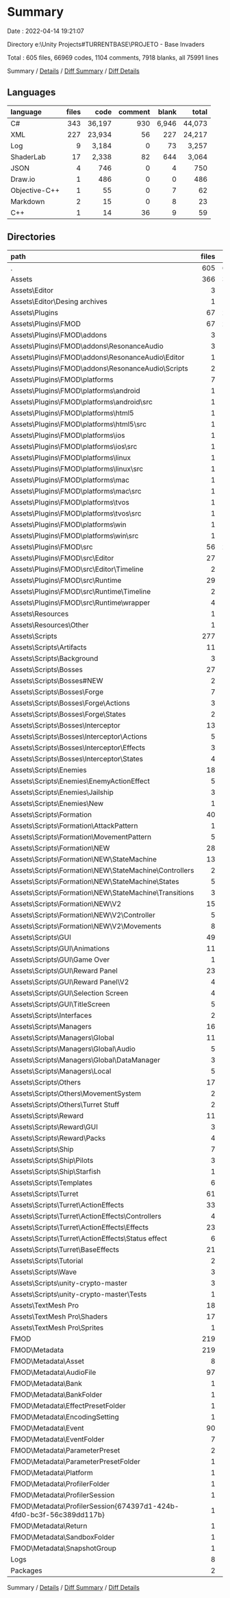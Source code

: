 # Summary

Date : 2022-04-14 19:21:07

Directory e:\Unity Projects\#TURRENTBASE\PROJETO  - Base Invaders

Total : 605 files,  66969 codes, 1104 comments, 7918 blanks, all 75991 lines

Summary / [Details](details.md) / [Diff Summary](diff.md) / [Diff Details](diff-details.md)

## Languages
| language | files | code | comment | blank | total |
| :--- | ---: | ---: | ---: | ---: | ---: |
| C# | 343 | 36,197 | 930 | 6,946 | 44,073 |
| XML | 227 | 23,934 | 56 | 227 | 24,217 |
| Log | 9 | 3,184 | 0 | 73 | 3,257 |
| ShaderLab | 17 | 2,338 | 82 | 644 | 3,064 |
| JSON | 4 | 746 | 0 | 4 | 750 |
| Draw.io | 1 | 486 | 0 | 0 | 486 |
| Objective-C++ | 1 | 55 | 0 | 7 | 62 |
| Markdown | 2 | 15 | 0 | 8 | 23 |
| C++ | 1 | 14 | 36 | 9 | 59 |

## Directories
| path | files | code | comment | blank | total |
| :--- | ---: | ---: | ---: | ---: | ---: |
| . | 605 | 66,969 | 1,104 | 7,918 | 75,991 |
| Assets | 366 | 39,287 | 1,048 | 7,616 | 47,951 |
| Assets\Editor | 3 | 510 | 4 | 10 | 524 |
| Assets\Editor\Desing archives | 1 | 486 | 0 | 0 | 486 |
| Assets\Plugins | 67 | 21,115 | 681 | 3,363 | 25,159 |
| Assets\Plugins\FMOD | 67 | 21,115 | 681 | 3,363 | 25,159 |
| Assets\Plugins\FMOD\addons | 3 | 350 | 108 | 64 | 522 |
| Assets\Plugins\FMOD\addons\ResonanceAudio | 3 | 350 | 108 | 64 | 522 |
| Assets\Plugins\FMOD\addons\ResonanceAudio\Editor | 1 | 89 | 18 | 15 | 122 |
| Assets\Plugins\FMOD\addons\ResonanceAudio\Scripts | 2 | 261 | 90 | 49 | 400 |
| Assets\Plugins\FMOD\platforms | 7 | 630 | 4 | 95 | 729 |
| Assets\Plugins\FMOD\platforms\android | 1 | 90 | 3 | 16 | 109 |
| Assets\Plugins\FMOD\platforms\android\src | 1 | 90 | 3 | 16 | 109 |
| Assets\Plugins\FMOD\platforms\html5 | 1 | 66 | 0 | 11 | 77 |
| Assets\Plugins\FMOD\platforms\html5\src | 1 | 66 | 0 | 11 | 77 |
| Assets\Plugins\FMOD\platforms\ios | 1 | 109 | 1 | 20 | 130 |
| Assets\Plugins\FMOD\platforms\ios\src | 1 | 109 | 1 | 20 | 130 |
| Assets\Plugins\FMOD\platforms\linux | 1 | 97 | 0 | 11 | 108 |
| Assets\Plugins\FMOD\platforms\linux\src | 1 | 97 | 0 | 11 | 108 |
| Assets\Plugins\FMOD\platforms\mac | 1 | 69 | 0 | 10 | 79 |
| Assets\Plugins\FMOD\platforms\mac\src | 1 | 69 | 0 | 10 | 79 |
| Assets\Plugins\FMOD\platforms\tvos | 1 | 79 | 0 | 13 | 92 |
| Assets\Plugins\FMOD\platforms\tvos\src | 1 | 79 | 0 | 13 | 92 |
| Assets\Plugins\FMOD\platforms\win | 1 | 120 | 0 | 14 | 134 |
| Assets\Plugins\FMOD\platforms\win\src | 1 | 120 | 0 | 14 | 134 |
| Assets\Plugins\FMOD\src | 56 | 20,080 | 569 | 3,197 | 23,846 |
| Assets\Plugins\FMOD\src\Editor | 27 | 8,993 | 146 | 1,882 | 11,021 |
| Assets\Plugins\FMOD\src\Editor\Timeline | 2 | 446 | 3 | 126 | 575 |
| Assets\Plugins\FMOD\src\Runtime | 29 | 11,087 | 423 | 1,315 | 12,825 |
| Assets\Plugins\FMOD\src\Runtime\Timeline | 2 | 289 | 7 | 50 | 346 |
| Assets\Plugins\FMOD\src\Runtime\wrapper | 4 | 6,327 | 188 | 489 | 7,004 |
| Assets\Resources | 1 | 28 | 0 | 0 | 28 |
| Assets\Resources\Other | 1 | 28 | 0 | 0 | 28 |
| Assets\Scripts | 277 | 15,141 | 281 | 3,597 | 19,019 |
| Assets\Scripts\Artifacts | 11 | 247 | 4 | 59 | 310 |
| Assets\Scripts\Background | 3 | 209 | 0 | 38 | 247 |
| Assets\Scripts\Bosses | 27 | 1,230 | 20 | 318 | 1,568 |
| Assets\Scripts\Bosses\#NEW | 2 | 62 | 0 | 15 | 77 |
| Assets\Scripts\Bosses\Forge | 7 | 406 | 1 | 93 | 500 |
| Assets\Scripts\Bosses\Forge\Actions | 3 | 225 | 0 | 55 | 280 |
| Assets\Scripts\Bosses\Forge\States | 2 | 37 | 1 | 10 | 48 |
| Assets\Scripts\Bosses\Interceptor | 13 | 423 | 11 | 121 | 555 |
| Assets\Scripts\Bosses\Interceptor\Actions | 5 | 228 | 7 | 63 | 298 |
| Assets\Scripts\Bosses\Interceptor\Effects | 3 | 67 | 0 | 21 | 88 |
| Assets\Scripts\Bosses\Interceptor\States | 4 | 101 | 4 | 31 | 136 |
| Assets\Scripts\Enemies | 18 | 769 | 26 | 203 | 998 |
| Assets\Scripts\Enemies\EnemyActionEffect | 5 | 153 | 1 | 37 | 191 |
| Assets\Scripts\Enemies\Jailship | 3 | 103 | 0 | 31 | 134 |
| Assets\Scripts\Enemies\New | 1 | 60 | 0 | 19 | 79 |
| Assets\Scripts\Formation | 40 | 1,350 | 41 | 361 | 1,752 |
| Assets\Scripts\Formation\AttackPattern | 1 | 26 | 1 | 9 | 36 |
| Assets\Scripts\Formation\MovementPattern | 5 | 151 | 0 | 65 | 216 |
| Assets\Scripts\Formation\NEW | 28 | 978 | 40 | 246 | 1,264 |
| Assets\Scripts\Formation\NEW\StateMachine | 13 | 505 | 7 | 139 | 651 |
| Assets\Scripts\Formation\NEW\StateMachine\Controllers | 2 | 70 | 0 | 21 | 91 |
| Assets\Scripts\Formation\NEW\StateMachine\States | 5 | 254 | 6 | 70 | 330 |
| Assets\Scripts\Formation\NEW\StateMachine\Transitions | 3 | 56 | 1 | 14 | 71 |
| Assets\Scripts\Formation\NEW\V2 | 15 | 473 | 33 | 107 | 613 |
| Assets\Scripts\Formation\NEW\V2\Controller | 5 | 151 | 6 | 26 | 183 |
| Assets\Scripts\Formation\NEW\V2\Movements | 8 | 191 | 27 | 58 | 276 |
| Assets\Scripts\GUI | 49 | 3,196 | 16 | 695 | 3,907 |
| Assets\Scripts\GUI\Animations | 11 | 531 | 1 | 196 | 728 |
| Assets\Scripts\GUI\Game Over | 1 | 55 | 0 | 15 | 70 |
| Assets\Scripts\GUI\Reward Panel | 23 | 1,923 | 13 | 349 | 2,285 |
| Assets\Scripts\GUI\Reward Panel\V2 | 4 | 694 | 4 | 98 | 796 |
| Assets\Scripts\GUI\Selection Screen | 4 | 132 | 0 | 39 | 171 |
| Assets\Scripts\GUI\TitleScreen | 5 | 367 | 2 | 59 | 428 |
| Assets\Scripts\Interfaces | 2 | 16 | 0 | 4 | 20 |
| Assets\Scripts\Managers | 16 | 1,257 | 18 | 297 | 1,572 |
| Assets\Scripts\Managers\Global | 11 | 1,095 | 18 | 266 | 1,379 |
| Assets\Scripts\Managers\Global\Audio | 5 | 442 | 10 | 99 | 551 |
| Assets\Scripts\Managers\Global\DataManager | 3 | 184 | 0 | 42 | 226 |
| Assets\Scripts\Managers\Local | 5 | 162 | 0 | 31 | 193 |
| Assets\Scripts\Others | 17 | 876 | 25 | 206 | 1,107 |
| Assets\Scripts\Others\MovementSystem | 2 | 147 | 3 | 39 | 189 |
| Assets\Scripts\Others\Turret Stuff | 2 | 181 | 6 | 46 | 233 |
| Assets\Scripts\Reward | 11 | 988 | 22 | 228 | 1,238 |
| Assets\Scripts\Reward\GUI | 3 | 383 | 14 | 97 | 494 |
| Assets\Scripts\Reward\Packs | 4 | 253 | 2 | 54 | 309 |
| Assets\Scripts\Ship | 7 | 526 | 21 | 122 | 669 |
| Assets\Scripts\Ship\Pilots | 3 | 133 | 0 | 26 | 159 |
| Assets\Scripts\Ship\Starfish | 1 | 65 | 0 | 13 | 78 |
| Assets\Scripts\Templates | 6 | 517 | 0 | 118 | 635 |
| Assets\Scripts\Turret | 61 | 3,369 | 55 | 798 | 4,222 |
| Assets\Scripts\Turret\ActionEffects | 33 | 2,180 | 37 | 535 | 2,752 |
| Assets\Scripts\Turret\ActionEffects\Controllers | 4 | 250 | 15 | 75 | 340 |
| Assets\Scripts\Turret\ActionEffects\Effects | 23 | 1,729 | 20 | 408 | 2,157 |
| Assets\Scripts\Turret\ActionEffects\Status effect | 6 | 201 | 2 | 52 | 255 |
| Assets\Scripts\Turret\BaseEffects | 21 | 669 | 8 | 140 | 817 |
| Assets\Scripts\Tutorial | 2 | 136 | 0 | 32 | 168 |
| Assets\Scripts\Wave | 3 | 290 | 9 | 68 | 367 |
| Assets\Scripts\unity-crypto-master | 3 | 142 | 24 | 44 | 210 |
| Assets\Scripts\unity-crypto-master\Tests | 1 | 70 | 0 | 21 | 91 |
| Assets\TextMesh Pro | 18 | 2,493 | 82 | 646 | 3,221 |
| Assets\TextMesh Pro\Shaders | 17 | 2,338 | 82 | 644 | 3,064 |
| Assets\TextMesh Pro\Sprites | 1 | 155 | 0 | 2 | 157 |
| FMOD | 219 | 17,660 | 0 | 219 | 17,879 |
| FMOD\Metadata | 219 | 17,660 | 0 | 219 | 17,879 |
| FMOD\Metadata\Asset | 8 | 81 | 0 | 8 | 89 |
| FMOD\Metadata\AudioFile | 97 | 1,985 | 0 | 97 | 2,082 |
| FMOD\Metadata\Bank | 1 | 14 | 0 | 1 | 15 |
| FMOD\Metadata\BankFolder | 1 | 4 | 0 | 1 | 5 |
| FMOD\Metadata\EffectPresetFolder | 1 | 4 | 0 | 1 | 5 |
| FMOD\Metadata\EncodingSetting | 1 | 17 | 0 | 1 | 18 |
| FMOD\Metadata\Event | 90 | 15,096 | 0 | 90 | 15,186 |
| FMOD\Metadata\EventFolder | 7 | 74 | 0 | 7 | 81 |
| FMOD\Metadata\ParameterPreset | 2 | 44 | 0 | 2 | 46 |
| FMOD\Metadata\ParameterPresetFolder | 1 | 4 | 0 | 1 | 5 |
| FMOD\Metadata\Platform | 1 | 17 | 0 | 1 | 18 |
| FMOD\Metadata\ProfilerFolder | 1 | 4 | 0 | 1 | 5 |
| FMOD\Metadata\ProfilerSession | 1 | 186 | 0 | 1 | 187 |
| FMOD\Metadata\ProfilerSession\{674397d1-424b-4fd0-bc3f-56c389dd117b} | 1 | 186 | 0 | 1 | 187 |
| FMOD\Metadata\Return | 1 | 36 | 0 | 1 | 37 |
| FMOD\Metadata\SandboxFolder | 1 | 4 | 0 | 1 | 5 |
| FMOD\Metadata\SnapshotGroup | 1 | 8 | 0 | 1 | 9 |
| Logs | 8 | 3,164 | 0 | 72 | 3,236 |
| Packages | 2 | 563 | 0 | 2 | 565 |

Summary / [Details](details.md) / [Diff Summary](diff.md) / [Diff Details](diff-details.md)